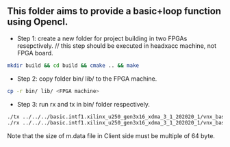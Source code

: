 ## This folder aims to provide a basic+loop function using Opencl.

* Step 1: create a new folder for project building in two FPGAs resepctively. // this step should be executed in headxacc machine, not FPGA board.
```sh
mkdir build && cd build && cmake .. && make
```
* Step 2: copy folder bin/ lib/ to the FPGA machine.
```sh
cp -r bin/ lib/ <FPGA machine>
```
* Step 3: run rx and tx in bin/ folder respectively.
```sh
./tx ../../../basic.intf1.xilinx_u250_gen3x16_xdma_3_1_202020_1/vnx_basic_if1.xclbin 0 m.data // in Client FPGA
./rx ../../../basic.intf1.xilinx_u250_gen3x16_xdma_3_1_202020_1/vnx_basic_if1.xclbin 0 // in Server FPGA
```
Note that the size of m.data file in Client side must be multiple of 64 byte.
